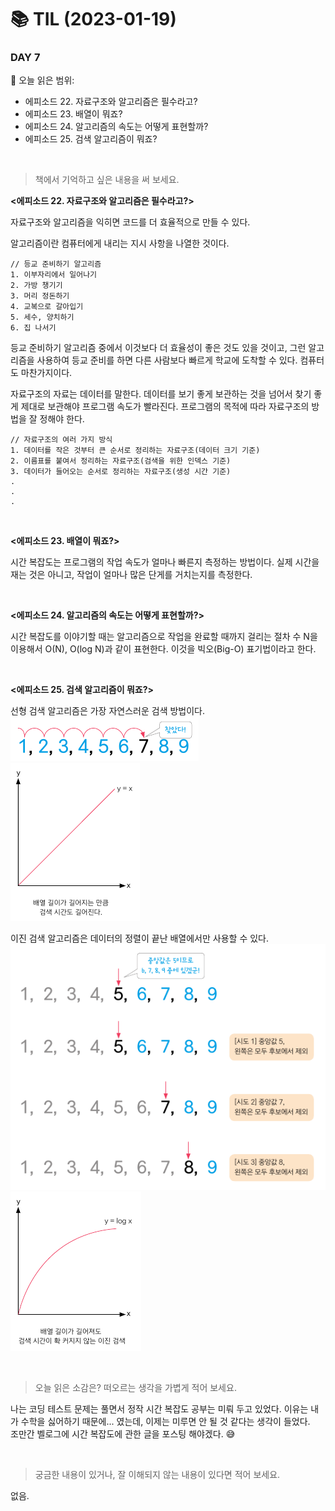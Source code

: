 # :books: TIL (2023-01-19)

### DAY 7
🔖 오늘 읽은 범위:
- 에피소드 22. 자료구조와 알고리즘은 필수라고?
- 에피소드 23. 배열이 뭐죠?
- 에피소드 24. 알고리즘의 속도는 어떻게 표현할까?
- 에피소드 25. 검색 알고리즘이 뭐죠?

<br>

> 책에서 기억하고 싶은 내용을 써 보세요.

**<에피소드 22. 자료구조와 알고리즘은 필수라고?>**  

자료구조와 알고리즘을 익히면 코드를 더 효율적으로 만들 수 있다.

알고리즘이란 컴퓨터에게 내리는 지시 사항을 나열한 것이다.

```
// 등교 준비하기 알고리즘
1. 이부자리에서 일어나기
2. 가방 챙기기
3. 머리 정돈하기
4. 교복으로 갈아입기
5. 세수, 양치하기
6. 집 나서기
```

등교 준비하기 알고리즘 중에서 이것보다 더 효율성이 좋은 것도 있을 것이고, 그런 알고리즘을 사용하여 등교 준비를 하면 다른 사람보다 빠르게 학교에 도착할 수 있다.
컴퓨터도 마찬가지이다.

자료구조의 자료는 데이터를 말한다. 데이터를 보기 좋게 보관하는 것을 넘어서 찾기 좋게 제대로 보관해야 프로그램 속도가 빨라진다. 프로그램의 목적에 따라 자료구조의 방법을 잘 정해야 한다.

```
// 자료구조의 여러 가지 방식
1. 데이터를 작은 것부터 큰 순서로 정리하는 자료구조(데이터 크기 기준)
2. 이름표를 붙여서 정리하는 자료구조(검색을 위한 인덱스 기준)
3. 데이터가 들어오는 순서로 정리하는 자료구조(생성 시간 기준)
.
.
.
```

<br>

**<에피소드 23. 배열이 뭐죠?>**  

시간 복잡도는 프로그램의 작업 속도가 얼마나 빠른지 측정하는 방법이다. 실제 시간을 재는 것은 아니고, 작업이 얼마나 많은 단게를 거치는지를 측정한다.

<br>

**<에피소드 24. 알고리즘의 속도는 어떻게 표현할까?>**

시간 복잡도를 이야기할 때는 알고리즘으로 작업을 완료할 때까지 걸리는 절차 수 N을 이용해서 O(N), O(log N)과 같이 표현한다. 이것을 빅오(Big-O) 표기법이라고 한다.

<br>

**<에피소드 25. 검색 알고리즘이 뭐죠?>**

선형 검색 알고리즘은 가장 자연스러운 검색 방법이다.
![](25-LinearSearch1.PNG) <br>
![](25-LinearSearch2.PNG)

이진 검색 알고리즘은 데이터의 정렬이 끝난 배열에서만 사용할 수 있다.
![](25-BinarySearch1.PNG) <br>
![](25-BinarySearch2.PNG)

<br>

> 오늘 읽은 소감은? 떠오르는 생각을 가볍게 적어 보세요.

나는 코딩 테스트 문제는 풀면서 정작 시간 복잡도 공부는 미뤄 두고 있었다. 이유는 내가 수학을 싫어하기 때문에... 였는데, 이제는 미루면 안 될 것 같다는 생각이 들었다.  
조만간 벨로그에 시간 복잡도에 관한 글을 포스팅 해야겠다. 😅

<br>

> 궁금한 내용이 있거나, 잘 이해되지 않는 내용이 있다면 적어 보세요.

없음.
